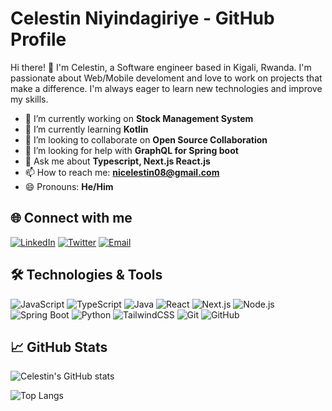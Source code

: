 # Celestin Niyindagiriye - GitHub Profile

Hi there! 👋 I'm Celestin, a Software engineer based in Kigali, Rwanda. I'm passionate about Web/Mobile develoment and love to work on projects that make a difference. I'm always eager to learn new technologies and improve my skills.

- 🔭 I’m currently working on **Stock Management System**
- 🌱 I’m currently learning **Kotlin**
- 👯 I’m looking to collaborate on **Open Source Collaboration**
- 🤔 I’m looking for help with **GraphQL for Spring boot**
- 💬 Ask me about **Typescript, Next.js React.js**
- 📫 How to reach me: **nicelestin08@gmail.com**
- 😄 Pronouns: **He/Him**

## 🌐 Connect with me

[![LinkedIn](https://img.shields.io/badge/LinkedIn-blue?style=flat-square&logo=linkedin&labelColor=blue&link=https://www.linkedin.com/in/your-linkedin-username/)](https://www.linkedin.com/in/nicelestin/)
[![Twitter](https://img.shields.io/badge/Twitter-blue?style=flat-square&logo=twitter&labelColor=blue&link=https://twitter.com/your-twitter-username)](https://twitter.com/niyindagiriye)
[![Email](https://img.shields.io/badge/Email-D14836?style=flat-square&logo=gmail&logoColor=white&link=mailto:your-email-address)](mailto:nicelestin08@gmail.com)

## 🛠️ Technologies & Tools

![JavaScript](https://img.shields.io/badge/JavaScript-F7DF1E?style=flat-square&logo=javascript&logoColor=black)
![TypeScript](https://img.shields.io/badge/TypeScript-3178C6?style=flat-square&logo=typescript&logoColor=white)
![Java](https://img.shields.io/badge/Java-ED8B00?style=flat-square&logo=java&logoColor=white)
![React](https://img.shields.io/badge/React-61DAFB?style=flat-square&logo=react&logoColor=black)
![Next.js](https://img.shields.io/badge/Next.js-000000?style=flat-square&logo=next.js&logoColor=white)
![Node.js](https://img.shields.io/badge/Node.js-339933?style=flat-square&logo=node.js&logoColor=white)
![Spring Boot](https://img.shields.io/badge/Spring_Boot-6DB33F?style=flat-square&logo=spring-boot)
![Python](https://img.shields.io/badge/Python-3776AB?style=flat-square&logo=python&logoColor=white)
![TailwindCSS](https://img.shields.io/badge/Tailwind_CSS-38B2AC?style=flat-square&logo=tailwind-css&logoColor=white)
![Git](https://img.shields.io/badge/Git-F05032?style=flat-square&logo=git&logoColor=white)
![GitHub](https://img.shields.io/badge/GitHub-181717?style=flat-square&logo=github)

## 📈 GitHub Stats

![Celestin's GitHub stats](https://github-readme-stats-cele.vercel.app/api?username=nicele08&show_icons=true&theme=radical)

![Top Langs](https://github-readme-stats-cele.vercel.app/api/top-langs/?username=nicele08&layout=compact&theme=radical)
